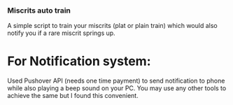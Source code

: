 ### Miscrits auto train

A simple script to train your miscrits (plat or plain train) which would also notify you if a rare miscrit springs up.

# For Notification system:
 Used Pushover API (needs one time payment) to send notification to phone while also playing a beep sound on your PC.
 You may use any other tools to achieve the same but I found this convenient.

